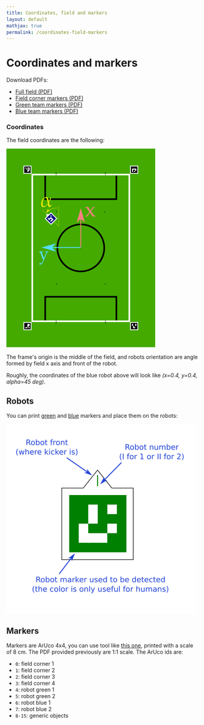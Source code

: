 ```yaml
---
title: Coordinates, field and markers
layout: default
mathjax: true
permalink: /coordinates-field-markers
---
```


# Coordinates and markers

Download PDFs:

* [Full field (PDF)](https://raw.githubusercontent.com/robot-soccer-kit/robot-soccer-kit/master/docs/field.pdf)
* [Field corner markers (PDF)](https://raw.githubusercontent.com/robot-soccer-kit/robot-soccer-kit/master/docs/field-markers.pdf)
* [Green team markers (PDF)](https://raw.githubusercontent.com/robot-soccer-kit/robot-soccer-kit/master/docs/green-markers.pdf)
* [Blue team markers (PDF)](https://raw.githubusercontent.com/robot-soccer-kit/robot-soccer-kit/master/docs/blue-markers.pdf)

### Coordinates

The field coordinates are the following:

<div class="text-center">
    <img src="/assets/imgs/field-frame.png" />
</div>

The frame's origin is the middle of the field, and robots orientation are angle formed by
field x axis and front of the robot.

Roughly, the coordinates of the blue robot above will look like *(x=0.4, y=0.4, alpha=45 deg)*.

## Robots

You can print [green](https://raw.githubusercontent.com/robot-soccer-kit/robot-soccer-kit/master/docs/green-markers.pdf) and [blue](https://raw.githubusercontent.com/robot-soccer-kit/robot-soccer-kit/master/docs/blue-markers.pdf) markers and
place them on the robots:

<div class="text-center">
    <img src="/assets/imgs/robots-markers-explain.png" />
</div>

## Markers

Markers are ArUco 4x4, you can use tool like [this one](https://chev.me/arucogen/), printed with a scale
of 8 cm. The PDF provided previously are 1:1 scale. The ArUco ids are:

* `0`: field corner 1
* `1`: field corner 2
* `2`: field corner 3
* `3`: field corner 4
* `4`: robot green 1
* `5`: robot green 2
* `6`: robot blue 1
* `7`: robot blue 2
* `8-15`: generic objects
